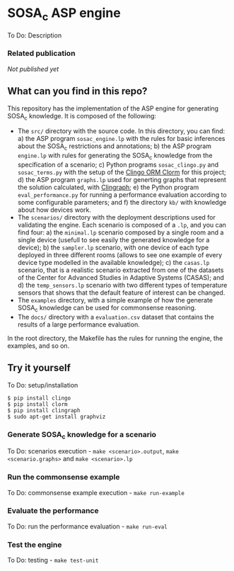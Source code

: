 # SOSA<sub>c</sub> ASP engine
To Do: Description

### Related publication
*Not published yet*

## What can you find in this repo?
This repository has the implementation of the ASP engine for generating SOSA<sub>c</sub> knowledge. It is composed of the following:

- The `src/` directory with the source code. In this directory, you can find: a) the ASP program `sosac_engine.lp` with the rules for basic inferences about the SOSA<sub>c</sub> restrictions and annotations; b) the ASP program `engine.lp` with rules for generating the SOSA<sub>c</sub> knowledge from the specification of a scenario; c) Python programs `sosac_clingo.py` and `sosac_terms.py` with the setup of the [Clingo ORM Clorm](https://github.com/potassco/clorm) for this project; d) the ASP program `graphs.lp` used for generting graphs that represent the solution calculated, with [Clingraph](https://github.com/potassco/clingraph); e) the Python program `eval_performance.py` for running a performance evaluation according to some configurable parameters; and f) the directory `kb/` with knowledge about how devices work.
- The `scenarios/` directory with the deployment descriptions used for validating the engine. Each scenario is composed of a `.lp`, and you can find four: a) the `minimal.lp` scenario composed by a single room and a single device (usefull to see easily the generated knowledge for a device); b) the `sampler.lp` scenario, with one device of each type deployed in three different rooms (allows to see one example of every device type modelled in the available knowledge); c) the `casas.lp` scenario, that is a realistic scenario extracted from one of the datasets of the Center for Advanced Studies in Adaptive Systems (CASAS); and d) the `temp_sensors.lp` scenario with two different types of temperature sensors that shows that the default feature of interest can be changed.
- The `examples` directory, with a simple example of how the generate SOSA<sub>c</sub> knowledge can be used for commonsense reasoning.
- The `docs/` directory with a `evaluation.csv` dataset that contains the results of a large performance evaluation.

In the root directory, the Makefile has the rules for running the engine, the examples, and so on.

## Try it yourself
To Do: setup/installation

```
$ pip install clingo
$ pip install clorm
$ pip install clingraph
$ sudo apt-get install graphviz
```

### Generate SOSA<sub>c</sub> knowledge for a scenario
To Do: scenarios execution - `make <scenario>.output`, `make <scenario.graphs>` and `make <scenario>.lp`

### Run the commonsense example
To Do: commonsense example execution - `make run-example`

### Evaluate the performance
To Do: run the performance evaluation - `make run-eval`

### Test the engine
To Do: testing - `make test-unit`
